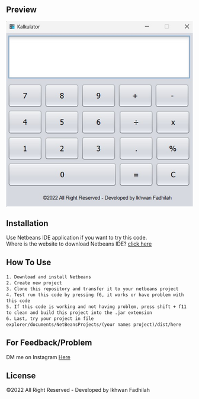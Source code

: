 ## Preview

<p align="center">
  <img src="https://github.com/ikhwanfadhilah19/hukumohm/blob/main/preview.jpg"/>
</p>

## Installation

Use Netbeans IDE application if you want to try this code.\
Where is the website to download Netbeans IDE? [click here](https://netbeans-ide.informer.com/download/#downloading)

## How To Use
    1. Download and install Netbeans
    2. Create new project
    3. Clone this repository and transfer it to your netbeans project
    4. Test run this code by pressing f6, it works or have problem with this code
    5. If this code is working and not having problem, press shift + f11 to clean and build this project into the .jar extension
    6. Last, try your project in file explorer/documents/NetBeansProjects/(your names project)/dist/here

## For Feedback/Problem

DM me on Instagram [Here](https://www.instagram.com/dooo_dott/)

## License

©2022 All Right Reserved - Developed by Ikhwan Fadhilah
